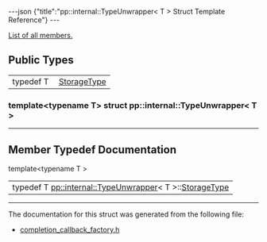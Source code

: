 ---json {"title":"pp::internal::TypeUnwrapper&lt; T &gt; Struct Template Reference"} ---

[List of all members.](/docs/native-client/pepper_stable/cpp/structpp_1_1internal_1_1_type_unwrapper-members/)

Public Types
------------

<table><tbody><tr class="odd"><td style="text-align: right;">typedef T </td><td><a href="/docs/native-client/pepper_stable/cpp/structpp_1_1internal_1_1_type_unwrapper#a9ee845648d1361a028a2c34a53306808" class="el">StorageType</a></td></tr></tbody></table>

### template&lt;typename T&gt; struct pp::internal::TypeUnwrapper&lt; T &gt;

------------------------------------------------------------------------

Member Typedef Documentation
----------------------------

<span id="a9ee845648d1361a028a2c34a53306808" class="anchor" style="margin: 0;"></span>

template&lt;typename T &gt;

<table><tbody><tr class="odd"><td>typedef T <a href="/docs/native-client/pepper_stable/cpp/structpp_1_1internal_1_1_type_unwrapper/" class="el">pp::internal::TypeUnwrapper</a>&lt; T &gt;::<a href="/docs/native-client/pepper_stable/cpp/structpp_1_1internal_1_1_type_unwrapper#a9ee845648d1361a028a2c34a53306808" class="el">StorageType</a></td></tr></tbody></table>

------------------------------------------------------------------------

The documentation for this struct was generated from the following file:

-   <a href="/docs/native-client/pepper_stable/cpp/completion__callback__factory_8h/" class="el">completion_callback_factory.h</a>
